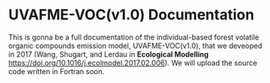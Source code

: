 # UVAFME-VOC(v1.0) Documentation
This is gonna be a full documentation of the individual-based forest volatile organic compounds emission model, UVAFME-VOC(v1.0), that we deveoped in 2017 (Wang, Shugart, and Lerdau in **Ecological Modelling** https://doi.org/10.1016/j.ecolmodel.2017.02.006). We will upload the source code written in Fortran soon.
